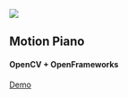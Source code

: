 ![](https://gyazo.com/95c16e481bc92b8752172c3c576846b0.gif)

## Motion Piano

#### OpenCV + OpenFrameworks

[Demo](https://youtu.be/6x9TprhSlIg)
